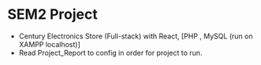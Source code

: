 # SEM2 Project
-  Century Electronics Store (Full-stack) with React, [PHP , MySQL (run on XAMPP localhost)]
-  Read Project_Report to config in order for project to run.
